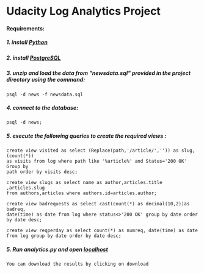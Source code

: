 # Udacity Log Analytics Project

#### Requirements:

##### 1. install  <a target="_blank" href="https://www.python.org/">Python</a>
##### 2. install  <a target="_blank" href="https://www.postgresql.org/">PostgreSQL</a>
##### 3. unzip and load the data from  "newsdata.sql" provided in the project directory using the command:
    psql -d news -f newsdata.sql

##### 4. connect to the database:
    psql -d news;

##### 5. execute the following queries to create the required views :
    create view visited as select (Replace(path,'/article/','')) as slug,(count(*))
    as visits from log where path like '%article%' and Status='200 OK' Group by
    path order by visits desc;

    create view slugs as select name as author,articles.title ,articles.slug
    from authors,articles where authors.id=articles.author;

    create view badrequests as select cast(count(*) as decimal(10,2))as badreq,
    date(time) as date from log where status<>'200 OK' group by date order by date desc;

    create view reqperday as select count(*) as numreq, date(time) as date
    from log group by date order by date desc;

##### 5. Run analytics.py and open <a target="_blank" href="http://localhost:8000/">localhost</a>
    You can download the results by clicking on download
